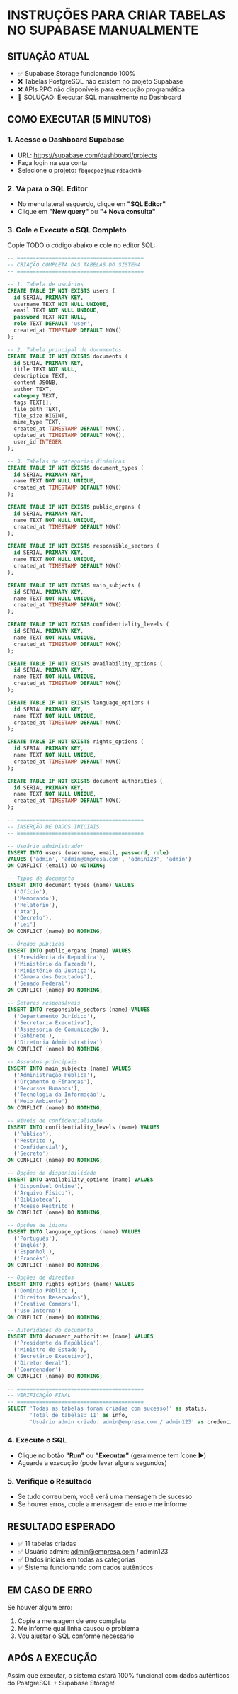 # INSTRUÇÕES PARA CRIAR TABELAS NO SUPABASE MANUALMENTE

## SITUAÇÃO ATUAL
- ✅ Supabase Storage funcionando 100%
- ❌ Tabelas PostgreSQL não existem no projeto Supabase
- ❌ APIs RPC não disponíveis para execução programática
- 🎯 SOLUÇÃO: Executar SQL manualmente no Dashboard

## COMO EXECUTAR (5 MINUTOS)

### 1. Acesse o Dashboard Supabase
- URL: https://supabase.com/dashboard/projects
- Faça login na sua conta
- Selecione o projeto: `fbqocpozjmuzrdeacktb`

### 2. Vá para o SQL Editor
- No menu lateral esquerdo, clique em **"SQL Editor"**
- Clique em **"New query"** ou **"+ Nova consulta"**

### 3. Cole e Execute o SQL Completo
Copie TODO o código abaixo e cole no editor SQL:

```sql
-- ========================================
-- CRIAÇÃO COMPLETA DAS TABELAS DO SISTEMA
-- ========================================

-- 1. Tabela de usuários
CREATE TABLE IF NOT EXISTS users (
  id SERIAL PRIMARY KEY,
  username TEXT NOT NULL UNIQUE,
  email TEXT NOT NULL UNIQUE,
  password TEXT NOT NULL,
  role TEXT DEFAULT 'user',
  created_at TIMESTAMP DEFAULT NOW()
);

-- 2. Tabela principal de documentos
CREATE TABLE IF NOT EXISTS documents (
  id SERIAL PRIMARY KEY,
  title TEXT NOT NULL,
  description TEXT,
  content JSONB,
  author TEXT,
  category TEXT,
  tags TEXT[],
  file_path TEXT,
  file_size BIGINT,
  mime_type TEXT,
  created_at TIMESTAMP DEFAULT NOW(),
  updated_at TIMESTAMP DEFAULT NOW(),
  user_id INTEGER
);

-- 3. Tabelas de categorias dinâmicas
CREATE TABLE IF NOT EXISTS document_types (
  id SERIAL PRIMARY KEY,
  name TEXT NOT NULL UNIQUE,
  created_at TIMESTAMP DEFAULT NOW()
);

CREATE TABLE IF NOT EXISTS public_organs (
  id SERIAL PRIMARY KEY,
  name TEXT NOT NULL UNIQUE,
  created_at TIMESTAMP DEFAULT NOW()
);

CREATE TABLE IF NOT EXISTS responsible_sectors (
  id SERIAL PRIMARY KEY,
  name TEXT NOT NULL UNIQUE,
  created_at TIMESTAMP DEFAULT NOW()
);

CREATE TABLE IF NOT EXISTS main_subjects (
  id SERIAL PRIMARY KEY,
  name TEXT NOT NULL UNIQUE,
  created_at TIMESTAMP DEFAULT NOW()
);

CREATE TABLE IF NOT EXISTS confidentiality_levels (
  id SERIAL PRIMARY KEY,
  name TEXT NOT NULL UNIQUE,
  created_at TIMESTAMP DEFAULT NOW()
);

CREATE TABLE IF NOT EXISTS availability_options (
  id SERIAL PRIMARY KEY,
  name TEXT NOT NULL UNIQUE,
  created_at TIMESTAMP DEFAULT NOW()
);

CREATE TABLE IF NOT EXISTS language_options (
  id SERIAL PRIMARY KEY,
  name TEXT NOT NULL UNIQUE,
  created_at TIMESTAMP DEFAULT NOW()
);

CREATE TABLE IF NOT EXISTS rights_options (
  id SERIAL PRIMARY KEY,
  name TEXT NOT NULL UNIQUE,
  created_at TIMESTAMP DEFAULT NOW()
);

CREATE TABLE IF NOT EXISTS document_authorities (
  id SERIAL PRIMARY KEY,
  name TEXT NOT NULL UNIQUE,
  created_at TIMESTAMP DEFAULT NOW()
);

-- ========================================
-- INSERÇÃO DE DADOS INICIAIS
-- ========================================

-- Usuário administrador
INSERT INTO users (username, email, password, role) 
VALUES ('admin', 'admin@empresa.com', 'admin123', 'admin')
ON CONFLICT (email) DO NOTHING;

-- Tipos de documento
INSERT INTO document_types (name) VALUES 
  ('Ofício'),
  ('Memorando'),
  ('Relatório'),
  ('Ata'),
  ('Decreto'),
  ('Lei')
ON CONFLICT (name) DO NOTHING;

-- Órgãos públicos
INSERT INTO public_organs (name) VALUES 
  ('Presidência da República'),
  ('Ministério da Fazenda'),
  ('Ministério da Justiça'),
  ('Câmara dos Deputados'),
  ('Senado Federal')
ON CONFLICT (name) DO NOTHING;

-- Setores responsáveis
INSERT INTO responsible_sectors (name) VALUES 
  ('Departamento Jurídico'),
  ('Secretaria Executiva'),
  ('Assessoria de Comunicação'),
  ('Gabinete'),
  ('Diretoria Administrativa')
ON CONFLICT (name) DO NOTHING;

-- Assuntos principais
INSERT INTO main_subjects (name) VALUES 
  ('Administração Pública'),
  ('Orçamento e Finanças'),
  ('Recursos Humanos'),
  ('Tecnologia da Informação'),
  ('Meio Ambiente')
ON CONFLICT (name) DO NOTHING;

-- Níveis de confidencialidade
INSERT INTO confidentiality_levels (name) VALUES 
  ('Público'),
  ('Restrito'),
  ('Confidencial'),
  ('Secreto')
ON CONFLICT (name) DO NOTHING;

-- Opções de disponibilidade
INSERT INTO availability_options (name) VALUES 
  ('Disponível Online'),
  ('Arquivo Físico'),
  ('Biblioteca'),
  ('Acesso Restrito')
ON CONFLICT (name) DO NOTHING;

-- Opções de idioma
INSERT INTO language_options (name) VALUES 
  ('Português'),
  ('Inglês'),
  ('Espanhol'),
  ('Francês')
ON CONFLICT (name) DO NOTHING;

-- Opções de direitos
INSERT INTO rights_options (name) VALUES 
  ('Domínio Público'),
  ('Direitos Reservados'),
  ('Creative Commons'),
  ('Uso Interno')
ON CONFLICT (name) DO NOTHING;

-- Autoridades do documento
INSERT INTO document_authorities (name) VALUES 
  ('Presidente da República'),
  ('Ministro de Estado'),
  ('Secretário Executivo'),
  ('Diretor Geral'),
  ('Coordenador')
ON CONFLICT (name) DO NOTHING;

-- ========================================
-- VERIFICAÇÃO FINAL
-- ========================================
SELECT 'Todas as tabelas foram criadas com sucesso!' as status,
       'Total de tabelas: 11' as info,
       'Usuário admin criado: admin@empresa.com / admin123' as credenciais;
```

### 4. Execute o SQL
- Clique no botão **"Run"** ou **"Executar"** (geralmente tem ícone ▶️)
- Aguarde a execução (pode levar alguns segundos)

### 5. Verifique o Resultado
- Se tudo correu bem, você verá uma mensagem de sucesso
- Se houver erros, copie a mensagem de erro e me informe

## RESULTADO ESPERADO
- ✅ 11 tabelas criadas
- ✅ Usuário admin: admin@empresa.com / admin123
- ✅ Dados iniciais em todas as categorias
- ✅ Sistema funcionando com dados autênticos

## EM CASO DE ERRO
Se houver algum erro:
1. Copie a mensagem de erro completa
2. Me informe qual linha causou o problema
3. Vou ajustar o SQL conforme necessário

## APÓS A EXECUÇÃO
Assim que executar, o sistema estará 100% funcional com dados autênticos do PostgreSQL + Supabase Storage!